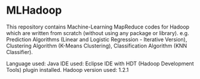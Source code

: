 # MLHadoop
This repository contains Machine-Learning MapReduce codes for Hadoop which are written from scratch (without using any package or library).
e.g. Prediction Algorithms (Linear and Logistic Regression - Iterative Version), Clustering Algorithm (K-Means Clustering), Classification Algorithm (KNN Classifier).

Language used: Java
IDE used: Eclipse IDE with HDT (Hadoop Development Tools) plugin installed.
Hadoop version used: 1.2.1
